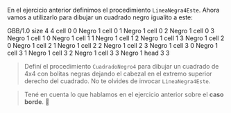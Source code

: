 En el ejercicio anterior definimos el procedimiento `LineaNegra4Este`. Ahora vamos a utilizarlo para dibujar un cuadrado negro igualito a este:

<gs-board>
  GBB/1.0
    size 4 4
     cell 0 0 Negro 1
     cell 0 1 Negro 1
     cell 0 2 Negro 1
     cell 0 3 Negro 1
     cell 1 0 Negro 1
     cell 1 1 Negro 1
     cell 1 2 Negro 1
     cell 1 3 Negro 1
     cell 2 0 Negro 1
     cell 2 1 Negro 1
     cell 2 2 Negro 1
     cell 2 3 Negro 1
     cell 3 0 Negro 1
     cell 3 1 Negro 1
     cell 3 2 Negro 1
     cell 3 3 Negro 1
     head 3 3
</gs-board>

> Definí el procedimiento `CuadradoNegro4` para dibujar un cuadrado de 4x4 con bolitas negras dejando el cabezal en el extremo superior derecho del cuadrado. No te olvides de invocar `LineaNegra4Este`. 

> Tené en cuenta lo que hablamos en el ejercicio anterior sobre el **caso borde**. :eyes:

